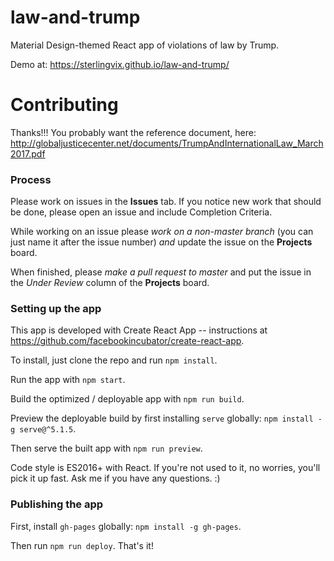 # law-and-trump
Material Design-themed React app of violations of law by Trump.

Demo at: https://sterlingvix.github.io/law-and-trump/

# Contributing

Thanks!!! You probably want the reference document, here: http://globaljusticecenter.net/documents/TrumpAndInternationalLaw_March2017.pdf

### Process

Please work on issues in the **Issues** tab. If you notice new work that should be done, please open an issue and include Completion Criteria.

While working on an issue please *work on a non-master branch* (you can just name it after the issue number) *and* update the issue on the **Projects** board.

When finished, please *make a pull request to master* and put the issue in the *Under Review* column of the **Projects** board.

### Setting up the app

This app is developed with Create React App -- instructions at https://github.com/facebookincubator/create-react-app.

To install, just clone the repo and run `npm install`.

Run the app with `npm start`.

Build the optimized / deployable app with `npm run build`.

Preview the deployable build by first installing `serve` globally: `npm install -g serve@^5.1.5`.

Then serve the built app with `npm run preview`.

Code style is ES2016+ with React. If you're not used to it, no worries, you'll pick it up fast. Ask me if you have any questions. :)

### Publishing the app

First, install `gh-pages` globally: `npm install -g gh-pages`.

Then run `npm run deploy`. That's it!
